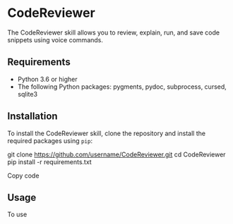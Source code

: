 # CodeReviewer

The CodeReviewer skill allows you to review, explain, run, and save code snippets using voice commands.

## Requirements

- Python 3.6 or higher
- The following Python packages: pygments, pydoc, subprocess, cursed, sqlite3

## Installation

To install the CodeReviewer skill, clone the repository and install the required packages using `pip`:

git clone https://github.com/username/CodeReviewer.git
cd CodeReviewer
pip install -r requirements.txt

Copy code

## Usage

To use